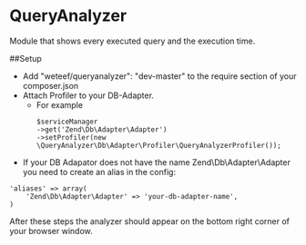QueryAnalyzer
=============

Module that shows every executed query and the execution time.


##Setup
- Add "weteef/queryanalyzer": "dev-master" to the require section of your composer.json
- Attach Profiler to your DB-Adapter.
    * For example
        ```
        $serviceManager
        ->get('Zend\Db\Adapter\Adapter')
        ->setProfiler(new \QueryAnalyzer\Db\Adapter\Profiler\QueryAnalyzerProfiler());
        ```
- If your DB Adapator does not have the name Zend\Db\Adapter\Adapter you need to create an alias in the config:
```
'aliases' => array(
    'Zend\Db\Adapter\Adapter' => 'your-db-adapter-name',
)
```

After these steps the analyzer should appear on the bottom right corner of your browser window.